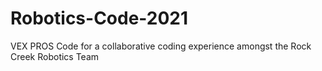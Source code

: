 # Robotics-Code-2021
VEX PROS Code for a collaborative coding experience amongst the Rock Creek Robotics Team
